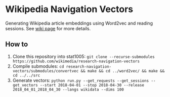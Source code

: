 # Wikipedia Navigation Vectors
Generating Wikipedia article embeddings using Word2vec and reading
sessions. See [wiki page](https://meta.wikimedia.org/wiki/Research:Wikipedia_Navigation_Vectors)
for more details.


## How to
1. Clone this repository into stat1005:
   `git clone --recurse-submodules https://github.com/wikimedia/research-navigation-vectors`
2. Compile submodules:
   `cd research-navigation-vectors/submodules/convertvec && make && cd ../word2vec/ && make && cd ../../src`
3. Generate vectors:
   `python run.py --get_requests --get_sessions --get_vectors --start 2018-04-01 --stop 2018-04-30 --release 2018_04_01_2018_04_30 --langs wikidata --dims 100`
